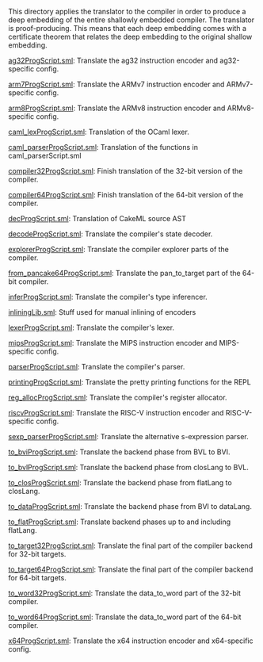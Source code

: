 This directory applies the translator to the compiler in order to
produce a deep embedding of the entire shallowly embedded compiler.
The translator is proof-producing. This means that each deep embedding
comes with a certificate theorem that relates the deep embedding to
the original shallow embedding.

[ag32ProgScript.sml](ag32ProgScript.sml):
Translate the ag32 instruction encoder and ag32-specific config.

[arm7ProgScript.sml](arm7ProgScript.sml):
Translate the ARMv7 instruction encoder and ARMv7-specific config.

[arm8ProgScript.sml](arm8ProgScript.sml):
Translate the ARMv8 instruction encoder and ARMv8-specific config.

[caml_lexProgScript.sml](caml_lexProgScript.sml):
Translation of the OCaml lexer.

[caml_parserProgScript.sml](caml_parserProgScript.sml):
Translation of the functions in caml_parserScript.sml

[compiler32ProgScript.sml](compiler32ProgScript.sml):
Finish translation of the 32-bit version of the compiler.

[compiler64ProgScript.sml](compiler64ProgScript.sml):
Finish translation of the 64-bit version of the compiler.

[decProgScript.sml](decProgScript.sml):
Translation of CakeML source AST

[decodeProgScript.sml](decodeProgScript.sml):
Translate the compiler's state decoder.

[explorerProgScript.sml](explorerProgScript.sml):
Translate the compiler explorer parts of the compiler.

[from_pancake64ProgScript.sml](from_pancake64ProgScript.sml):
Translate the pan_to_target part of the 64-bit compiler.

[inferProgScript.sml](inferProgScript.sml):
Translate the compiler's type inferencer.

[inliningLib.sml](inliningLib.sml):
Stuff used for manual inlining of encoders

[lexerProgScript.sml](lexerProgScript.sml):
Translate the compiler's lexer.

[mipsProgScript.sml](mipsProgScript.sml):
Translate the MIPS instruction encoder and MIPS-specific config.

[parserProgScript.sml](parserProgScript.sml):
Translate the compiler's parser.

[printingProgScript.sml](printingProgScript.sml):
Translate the pretty printing functions for the REPL

[reg_allocProgScript.sml](reg_allocProgScript.sml):
Translate the compiler's register allocator.

[riscvProgScript.sml](riscvProgScript.sml):
Translate the RISC-V instruction encoder and RISC-V-specific config.

[sexp_parserProgScript.sml](sexp_parserProgScript.sml):
Translate the alternative s-expression parser.

[to_bviProgScript.sml](to_bviProgScript.sml):
Translate the backend phase from BVL to BVI.

[to_bvlProgScript.sml](to_bvlProgScript.sml):
Translate the backend phase from closLang to BVL.

[to_closProgScript.sml](to_closProgScript.sml):
Translate the backend phase from flatLang to closLang.

[to_dataProgScript.sml](to_dataProgScript.sml):
Translate the backend phase from BVI to dataLang.

[to_flatProgScript.sml](to_flatProgScript.sml):
Translate backend phases up to and including flatLang.

[to_target32ProgScript.sml](to_target32ProgScript.sml):
Translate the final part of the compiler backend for 32-bit targets.

[to_target64ProgScript.sml](to_target64ProgScript.sml):
Translate the final part of the compiler backend for 64-bit targets.

[to_word32ProgScript.sml](to_word32ProgScript.sml):
Translate the data_to_word part of the 32-bit compiler.

[to_word64ProgScript.sml](to_word64ProgScript.sml):
Translate the data_to_word part of the 64-bit compiler.

[x64ProgScript.sml](x64ProgScript.sml):
Translate the x64 instruction encoder and x64-specific config.

